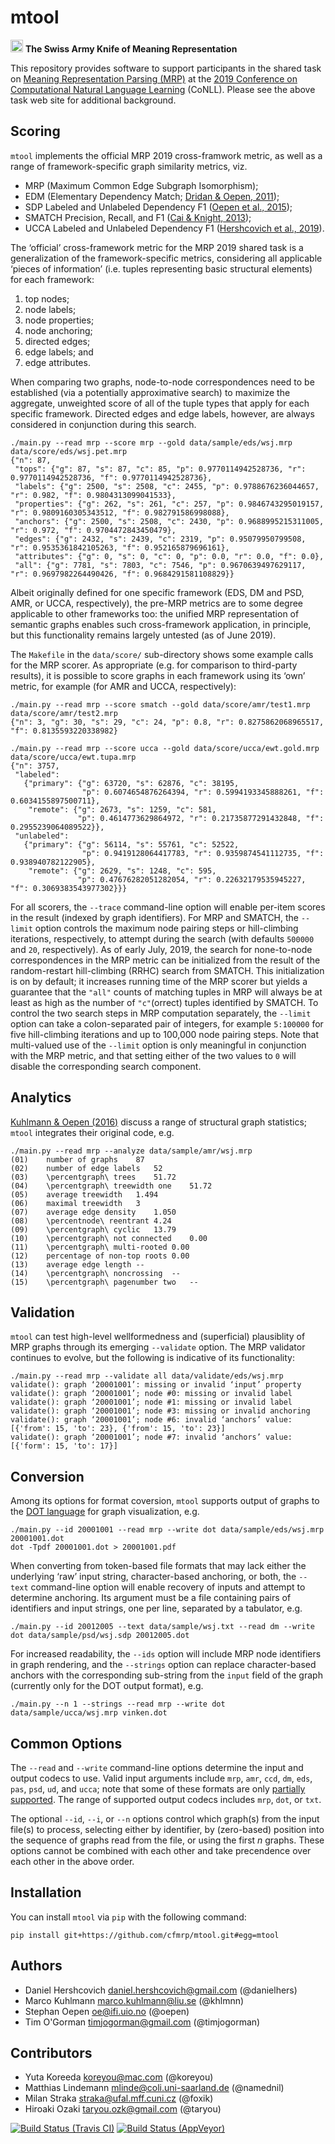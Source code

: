 mtool
=====

<img src="https://upload.wikimedia.org/wikipedia/commons/thumb/f/f3/Flag_of_Switzerland.svg/240px-Flag_of_Switzerland.svg.png" width=20>&nbsp;**The Swiss Army Knife of Meaning Representation**

This repository provides software to support participants in the
shared task on [Meaning Representation Parsing (MRP)](http://mrp.nlpl.eu)
at the
[2019 Conference on Computational Natural Language Learning](http://www.conll.org/2019) (CoNLL).
Please see the above task web site for additional background.

Scoring
-------

`mtool` implements the official MRP 2019 cross-framwork metric, as well as
a range of framework-specific graph similarity metrics, viz.

+ MRP (Maximum Common Edge Subgraph Isomorphism);
+ EDM (Elementary Dependency Match; [Dridan & Oepen, 2011](http://aclweb.org/anthology/W/W11/W11-2927.pdf));
+ SDP Labeled and Unlabeled Dependency F1 ([Oepen et al., 2015](http://aclweb.org/anthology/S/S14/S14-2008.pdf));
+ SMATCH Precision, Recall, and F1 ([Cai & Knight, 2013](http://www.aclweb.org/anthology/P13-2131));
+ UCCA Labeled and Unlabeled Dependency F1 ([Hershcovich et al., 2019](https://www.aclweb.org/anthology/S19-2001)).

The ‘official’ cross-framework metric for the MRP 2019 shared task is a generalization
of the framework-specific metrics, considering all applicable ‘pieces of information’ (i.e.
tuples representing basic structural elements) for each framework:

1. top nodes;
2. node labels;
3. node properties;
4. node anchoring;
5. directed edges;
6. edge labels; and
7. edge attributes.

When comparing two graphs, node-to-node correspondences need to be established (via a
potentially approximative search) to maximize the aggregate, unweighted score of all of the tuple
types that apply for each specific framework.
Directed edges and edge labels, however, are always considered in conjunction during
this search.
```
./main.py --read mrp --score mrp --gold data/sample/eds/wsj.mrp data/score/eds/wsj.pet.mrp
{"n": 87,
 "tops": {"g": 87, "s": 87, "c": 85, "p": 0.9770114942528736, "r": 0.9770114942528736, "f": 0.9770114942528736},
 "labels": {"g": 2500, "s": 2508, "c": 2455, "p": 0.9788676236044657, "r": 0.982, "f": 0.9804313099041533},
 "properties": {"g": 262, "s": 261, "c": 257, "p": 0.9846743295019157, "r": 0.9809160305343512, "f": 0.982791586998088},
 "anchors": {"g": 2500, "s": 2508, "c": 2430, "p": 0.9688995215311005, "r": 0.972, "f": 0.9704472843450479},
 "edges": {"g": 2432, "s": 2439, "c": 2319, "p": 0.95079950799508, "r": 0.9535361842105263, "f": 0.952165879696161},
 "attributes": {"g": 0, "s": 0, "c": 0, "p": 0.0, "r": 0.0, "f": 0.0},
 "all": {"g": 7781, "s": 7803, "c": 7546, "p": 0.9670639497629117, "r": 0.9697982264490426, "f": 0.9684291581108829}}
```
Albeit originally defined for one specific framework (EDS, DM and PSD, AMR, or UCCA, respectively),
the pre-MRP metrics are to some degree applicable to other frameworks too: the unified MRP representation
of semantic graphs enables such cross-framework application, in principle, but this functionality
remains largely untested (as of June 2019).

The `Makefile` in the `data/score/` sub-directory shows some example calls for the MRP scorer.
As appropriate (e.g. for comparison to third-party results), it is possible to score graphs in
each framework using its ‘own’ metric, for example (for AMR and UCCA, respectively):
```
./main.py --read mrp --score smatch --gold data/score/amr/test1.mrp data/score/amr/test2.mrp 
{"n": 3, "g": 30, "s": 29, "c": 24, "p": 0.8, "r": 0.8275862068965517, "f": 0.8135593220338982}
```

```
./main.py --read mrp --score ucca --gold data/score/ucca/ewt.gold.mrp data/score/ucca/ewt.tupa.mrp 
{"n": 3757,
 "labeled":
   {"primary": {"g": 63720, "s": 62876, "c": 38195,
                "p": 0.6074654876264394, "r": 0.5994193345888261, "f": 0.6034155897500711},
    "remote": {"g": 2673, "s": 1259, "c": 581,
               "p": 0.4614773629864972, "r": 0.21735877291432848, "f": 0.2955239064089522}},
 "unlabeled":
   {"primary": {"g": 56114, "s": 55761, "c": 52522,
                "p": 0.9419128064417783, "r": 0.9359874541112735, "f": 0.938940782122905},
    "remote": {"g": 2629, "s": 1248, "c": 595,
               "p": 0.47676282051282054, "r": 0.22632179535945227, "f": 0.3069383543977302}}}
```

For all scorers, the `--trace` command-line option will enable per-item scores in the result
(indexed by graph identifiers).
For MRP and SMATCH, the `--limit` option controls the maximum node pairing steps or
hill-climbing iterations, respectively, to attempt during the search (with defaults `500000`
and `20`, respectively).
As of early July, 2019, the search for none-to-node correspondences in the MRP metric can be
initialized from the result of the random-restart hill-climbing (RRHC) search from SMATCH.
This initialization is on by default; it increases running time of the MRP scorer but yields
a guarantee that the `"all"` counts of matching tuples in MRP will always be at least as
high as the number of `"c"`(orrect) tuples identified by SMATCH.
To control the two search steps in MRP computation separately, the `--limit` option can
take a colon-separated pair of integers, for example `5:100000` for five hill-climbing
iterations and up to 100,000 node pairing steps.
Note that multi-valued use of the `--limit` option is only meaningful in conjunction
with the MRP metric, and that setting either of the two values to `0` will disable the
corresponding search component.

Analytics
---------

[Kuhlmann & Oepen (2016)](http://www.mitpressjournals.org/doi/pdf/10.1162/COLI_a_00268) discuss a range of structural graph statistics; `mtool` integrates their original code, e.g.
```
./main.py --read mrp --analyze data/sample/amr/wsj.mrp 
(01)	number of graphs	87
(02)	number of edge labels	52
(03)	\percentgraph\ trees	51.72
(04)	\percentgraph\ treewidth one	51.72
(05)	average treewidth	1.494
(06)	maximal treewidth	3
(07)	average edge density	1.050
(08)	\percentnode\ reentrant	4.24
(09)	\percentgraph\ cyclic	13.79
(10)	\percentgraph\ not connected	0.00
(11)	\percentgraph\ multi-rooted	0.00
(12)	percentage of non-top roots	0.00
(13)	average edge length	--
(14)	\percentgraph\ noncrossing	--
(15)	\percentgraph\ pagenumber two	--
```

Validation
----------

`mtool` can test high-level wellformedness and (superficial) plausiblity of MRP
graphs through its emerging `--validate` option.
The MRP validator continues to evolve, but the following is indicative of its
functionality:
```
./main.py --read mrp --validate all data/validate/eds/wsj.mrp 
validate(): graph ‘20001001’: missing or invalid ‘input’ property
validate(): graph ‘20001001’; node #0: missing or invalid label
validate(): graph ‘20001001’; node #1: missing or invalid label
validate(): graph ‘20001001’; node #3: missing or invalid anchoring
validate(): graph ‘20001001’; node #6: invalid ‘anchors’ value: [{'from': 15, 'to': 23}, {'from': 15, 'to': 23}]
validate(): graph ‘20001001’; node #7: invalid ‘anchors’ value: [{'form': 15, 'to': 17}]
```

Conversion
----------

Among its options for format coversion, `mtool` supports output of graphs to the
[DOT language](https://www.graphviz.org/documentation/) for graph visualization, e.g.
```
./main.py --id 20001001 --read mrp --write dot data/sample/eds/wsj.mrp 20001001.dot
dot -Tpdf 20001001.dot > 20001001.pdf
```
When converting from token-based file formats that may lack either the underlying
‘raw’ input string, character-based anchoring, or both, the `--text` command-line
option will enable recovery of inputs and attempt to determine anchoring.
Its argument must be a file containing pairs of identifiers and input strings, one
per line, separated by a tabulator, e.g.
```
./main.py --id 20012005 --text data/sample/wsj.txt --read dm --write dot data/sample/psd/wsj.sdp 20012005.dot
```
For increased readability, the `--ids` option will include MRP node identifiers
in graph rendering, and the `--strings` option can replace character-based
anchors with the corresponding sub-string from the `input` field of the graph
(currently only for the DOT output format), e.g.
```
./main.py --n 1 --strings --read mrp --write dot data/sample/ucca/wsj.mrp vinken.dot
```

Common Options
--------------

The `--read` and `--write` command-line options determine the input and output
codecs to use.
Valid input arguments include `mrp`, `amr`, `ccd`, `dm`, `eds`, `pas`, `psd`, `ud`,
and `ucca`; note that some of these formats are only [partially supported](https://github.com/cfmrp/mtool/issues).
The range of supported output codecs includes `mrp`, `dot`, or `txt`.

The optional `--id`, `--i`, or `--n` options control which graph(s)
from the input file(s) to process, selecting either by identifier, by (zero-based)
position into the sequence of graphs read from the file, or using the first _n_
graphs.
These options cannot be combined with each other and take precendence over each
other in the above order.

Installation
------------

You can install `mtool` via `pip` with the following command:

```
pip install git+https://github.com/cfmrp/mtool.git#egg=mtool
```

Authors
-------

+ Daniel Hershcovich <daniel.hershcovich@gmail.com> (@danielhers)
+ Marco Kuhlmann <marco.kuhlmann@liu.se> (@khlmnn)
+ Stephan Oepen <oe@ifi.uio.no> (@oepen)
+ Tim O'Gorman <timjogorman@gmail.com> (@timjogorman)

Contributors
------------

+ Yuta Koreeda <koreyou@mac.com> (@koreyou)
+ Matthias Lindemann <mlinde@coli.uni-saarland.de> (@namednil)
+ Milan Straka <straka@ufal.mff.cuni.cz> (@foxik)
+ Hiroaki Ozaki <taryou.ozk@gmail.com> (@taryou)

[![Build Status (Travis CI)](https://travis-ci.org/cfmrp/mtool.svg?branch=master)](https://travis-ci.org/cfmrp/mtool)
[![Build Status (AppVeyor)](https://ci.appveyor.com/api/projects/status/github/cfmrp/mtool?svg=true)](https://ci.appveyor.com/project/danielh/mtool)
